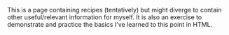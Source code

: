This is a page containing recipes (tentatively) but might diverge to contain other useful/relevant information for myself. It is also an exercise to demonstrate and practice the basics I've learned to this point in HTML.